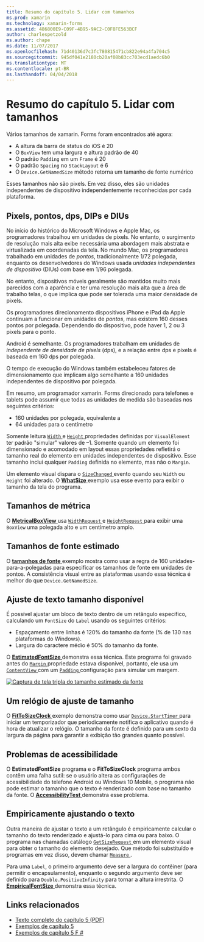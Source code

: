 ```yaml
---
title: Resumo do capítulo 5. Lidar com tamanhos
ms.prod: xamarin
ms.technology: xamarin-forms
ms.assetid: 486800E9-C09F-4B95-9AC2-C0F8FE563BCF
author: charlespetzold
ms.author: chape
ms.date: 11/07/2017
ms.openlocfilehash: 71d40136d7c3fc780815471cb822e94a4fa704c5
ms.sourcegitcommit: 945df041e2180cb20af08b83cc703ecd1aedc6b0
ms.translationtype: MT
ms.contentlocale: pt-BR
ms.lasthandoff: 04/04/2018
---
```

# <a name="summary-of-chapter-5-dealing-with-sizes"></a>Resumo do capítulo 5. Lidar com tamanhos

Vários tamanhos de xamarin. Forms foram encontrados até agora:

- A altura da barra de status do iOS é 20
- O `BoxView` tem uma largura e altura padrão de 40
- O padrão `Padding` em um `Frame` é 20
- O padrão `Spacing` no `StackLayout` é 6
- O `Device.GetNamedSize` método retorna um tamanho de fonte numérico

Esses tamanhos não são pixels. Em vez disso, eles são unidades independentes de dispositivo independentemente reconhecidas por cada plataforma.

## <a name="pixels-points-dps-dips-and-dius"></a>Pixels, pontos, dps, DIPs e DIUs

No início do histórico do Microsoft Windows e Apple Mac, os programadores trabalhou em unidades de pixels. No entanto, o surgimento de resolução mais alta exibe necessária uma abordagem mais abstrata e virtualizada em coordenadas da tela. No mundo Mac, os programadores trabalhado em unidades de *pontos*, tradicionalmente 1/72 polegada, enquanto os desenvolvedores do Windows usada *unidades independentes de dispositivo* (DIUs) com base em 1/96 polegada.

No entanto, dispositivos móveis geralmente são mantidos muito mais parecidos com a aparência e ter uma resolução mais alta que a área de trabalho telas, o que implica que pode ser tolerada uma maior densidade de pixels.

Os programadores direcionamento dispositivos iPhone e iPad da Apple continuam a funcionar em unidades de *pontos*, mas existem 160 desses pontos por polegada. Dependendo do dispositivo, pode haver 1, 2 ou 3 pixels para o ponto.

Android é semelhante. Os programadores trabalham em unidades de *independente de densidade de pixels* (dps), e a relação entre dps e pixels é baseada em 160 dps por polegada.

O tempo de execução do Windows também estabeleceu fatores de dimensionamento que implicam algo semelhante a 160 unidades independentes de dispositivo por polegada.

Em resumo, um programador xamarin. Forms direcionado para telefones e tablets pode assumir que todas as unidades de medida são baseadas nos seguintes critérios:

- 160 unidades por polegada, equivalente a
- 64 unidades para o centímetro

Somente leitura [ `Width` ](https://developer.xamarin.com/api/property/Xamarin.Forms.VisualElement.Width/) e [ `Height` ](https://developer.xamarin.com/api/property/Xamarin.Forms.VisualElement.Height/) propriedades definidas por `VisualElement` ter padrão "simular" valores de &ndash;1. Somente quando um elemento foi dimensionado e acomodado em layout essas propriedades refletirá o tamanho real do elemento em unidades independentes de dispositivo. Esse tamanho inclui qualquer `Padding` definida no elemento, mas não o `Margin`.

Um elemento visual dispara o [ `SizeChanged` ](https://developer.xamarin.com/api/event/Xamarin.Forms.VisualElement.SizeChanged/) evento quando seu `Width` ou `Height` foi alterado. O [ **WhatSize** ](https://github.com/xamarin/xamarin-forms-book-samples/tree/master/Chapter05/WhatSize) exemplo usa esse evento para exibir o tamanho da tela do programa.

## <a name="metrical-sizes"></a>Tamanhos de métrica

O [ **MetricalBoxView** ](https://github.com/xamarin/xamarin-forms-book-samples/tree/master/Chapter05/MetricalBoxView) usa [ `WidthRequest` ](https://developer.xamarin.com/api/property/Xamarin.Forms.VisualElement.WidthRequest/) e [ `HeightRequest` ](https://developer.xamarin.com/api/property/Xamarin.Forms.VisualElement.HeightRequest/) para exibir uma `BoxView` uma polegada alto e um centímetro amplo.

## <a name="estimated-font-sizes"></a>Tamanhos de fonte estimado

O [ **tamanhos de fonte** ](https://github.com/xamarin/xamarin-forms-book-samples/tree/master/Chapter05/FontSizes) exemplo mostra como usar a regra de 160 unidades-para-a-polegadas para especificar os tamanhos de fonte em unidades de pontos. A consistência visual entre as plataformas usando essa técnica é melhor do que `Device.GetNamedSize`.

## <a name="fitting-text-to-available-size"></a>Ajuste de texto tamanho disponível

É possível ajustar um bloco de texto dentro de um retângulo específico, calculando um `FontSize` do `Label` usando os seguintes critérios:

- Espaçamento entre linhas é 120% do tamanho da fonte (% de 130 nas plataformas do Windows).
- Largura do caractere médio é 50% do tamanho da fonte.

O [ **EstimatedFontSize** ](https://github.com/xamarin/xamarin-forms-book-samples/tree/master/Chapter05/EstimatedFontSize) demonstra essa técnica. Este programa foi gravado antes do [ `Margin` ](https://developer.xamarin.com/api/property/Xamarin.Forms.View.Margin/) propriedade estava disponível, portanto, ele usa um [ `ContentView` ](https://developer.xamarin.com/api/type/Xamarin.Forms.ContentView/) com um [ `Padding` ](https://developer.xamarin.com/api/property/Xamarin.Forms.Layout.Padding/) configuração para simular um margem.

[![Captura de tela tripla do tamanho estimado da fonte](images/ch05fg07-small.png "texto ajustar ao tamanho disponível")](images/ch05fg07-large.png#lightbox "texto ajustar ao tamanho disponível")

## <a name="a-fit-to-size-clock"></a>Um relógio de ajuste de tamanho

O [ **FitToSizeClock** ](https://github.com/xamarin/xamarin-forms-book-samples/tree/master/Chapter05/FitToSizeClock) exemplo demonstra como usar [ `Device.StartTimer` ](https://developer.xamarin.com/api/member/Xamarin.Forms.Device.StartTimer/p/System.TimeSpan/System.Func%7BSystem.Boolean%7D/) para iniciar um temporizador que periodicamente notifica o aplicativo quando é hora de atualizar o relógio. O tamanho da fonte é definido para um sexto da largura da página para garantir a exibição tão grandes quanto possível.

## <a name="accessibility-issues"></a>Problemas de acessibilidade

O **EstimatedFontSize** programa e o **FitToSizeClock** programa ambos contêm uma falha sutil: se o usuário altera as configurações de acessibilidade do telefone Android ou Windows 10 Mobile, o programa não pode estimar o tamanho que o texto é renderizado com base no tamanho da fonte. O [ **AccessibilityTest** ](https://github.com/xamarin/xamarin-forms-book-samples/tree/master/Chapter05/AccessibilityTest) demonstra esse problema.

## <a name="empirically-fitting-text"></a>Empiricamente ajustando o texto

Outra maneira de ajustar o texto a um retângulo é empiricamente calcular o tamanho do texto renderizado e ajustá-lo para cima ou para baixo. O programa nas chamadas catálogo [ `GetSizeRequest` ](https://developer.xamarin.com/api/member/Xamarin.Forms.VisualElement.GetSizeRequest/p/System.Double/System.Double/) em um elemento visual para obter o tamanho do elemento desejado. Que método foi substituído e programas em vez disso, devem chamar [ `Measure` ](https://developer.xamarin.com/api/member/Xamarin.Forms.VisualElement.Measure/p/System.Double/System.Double/Xamarin.Forms.MeasureFlags/).

Para uma `Label`, o primeiro argumento deve ser a largura do contêiner (para permitir o encapsulamento), enquanto o segundo argumento deve ser definido para `Double.PositiveInfinity` para tornar a altura irrestrita. O [ **EmpiricalFontSize** ](https://github.com/xamarin/xamarin-forms-book-samples/tree/master/Chapter05/EmpiricalFontSize) demonstra essa técnica.



## <a name="related-links"></a>Links relacionados

- [Texto completo do capítulo 5 (PDF)](https://download.xamarin.com/developer/xamarin-forms-book/XamarinFormsBook-Ch05-Apr2016.pdf)
- [Exemplos de capítulo 5](https://github.com/xamarin/xamarin-forms-book-samples/tree/master/Chapter05)
- [Exemplos de capítulo 5 F #](https://github.com/xamarin/xamarin-forms-book-samples/tree/master/Chapter05/FS)
